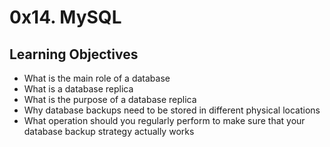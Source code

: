 <h1 class="gap">0x14. MySQL</h1>

<h2>Learning Objectives</h2>

<ul>
<li>What is the main role of a database</li>
<li>What is a database replica</li>
<li>What is the purpose of a database replica</li>
<li>Why database backups need to be stored in different physical locations</li>
<li>What operation should you regularly perform to make sure that your database backup strategy actually works</li>
</ul>